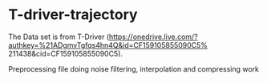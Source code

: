 # T-driver-trajectory

The Data set is from T-Driver (https://onedrive.live.com/?authkey=%21ADgmvTgfqs4hn4Q&id=CF159105855090C5%
211438&cid=CF159105855090C5).

Preprocessing file doing noise filtering, interpolation and compressing work
